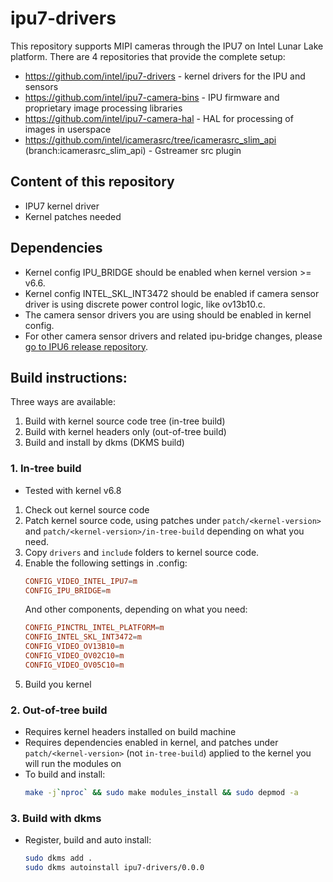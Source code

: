 # ipu7-drivers

This repository supports MIPI cameras through the IPU7 on Intel Lunar Lake platform.
There are 4 repositories that provide the complete setup:

- https://github.com/intel/ipu7-drivers - kernel drivers for the IPU and sensors
- https://github.com/intel/ipu7-camera-bins - IPU firmware and proprietary image processing libraries
- https://github.com/intel/ipu7-camera-hal - HAL for processing of images in userspace
- https://github.com/intel/icamerasrc/tree/icamerasrc_slim_api (branch:icamerasrc_slim_api) - Gstreamer src plugin


## Content of this repository
- IPU7 kernel driver
- Kernel patches needed

## Dependencies
- Kernel config IPU_BRIDGE should be enabled when kernel version >= v6.6.
- Kernel config INTEL_SKL_INT3472 should be enabled if camera sensor driver is using discrete power control logic, like ov13b10.c.
- The camera sensor drivers you are using should be enabled in kernel config.
- For other camera sensor drivers and related ipu-bridge changes, please [go to IPU6 release repository](https://github.com/intel/ipu6-drivers).

## Build instructions:
Three ways are available:
1. Build with kernel source code tree (in-tree build)
2. Build with kernel headers only (out-of-tree build)
3. Build and install by dkms (DKMS build)

### 1. In-tree build
- Tested with kernel v6.8
1. Check out kernel source code
2. Patch kernel source code, using patches under `patch/<kernel-version>` and `patch/<kernel-version>/in-tree-build` depending on what you need.
3. Copy `drivers` and `include` folders to kernel source code.
4. Enable the following settings in .config:
	```conf
	CONFIG_VIDEO_INTEL_IPU7=m
	CONFIG_IPU_BRIDGE=m
	```
	And other components, depending on what you need:
	```conf
	CONFIG_PINCTRL_INTEL_PLATFORM=m
	CONFIG_INTEL_SKL_INT3472=m
	CONFIG_VIDEO_OV13B10=m
	CONFIG_VIDEO_OV02C10=m
	CONFIG_VIDEO_OV05C10=m
	```
5. Build you kernel

### 2. Out-of-tree build
- Requires kernel headers installed on build machine
- Requires dependencies enabled in kernel, and patches under `patch/<kernel-version>` (not `in-tree-build`) applied to the kernel you will run the modules on
- To build and install:
	```sh
	make -j`nproc` && sudo make modules_install && sudo depmod -a
	```

### 3. Build with dkms

- Register, build and auto install:
	```sh
	sudo dkms add .
	sudo dkms autoinstall ipu7-drivers/0.0.0
	```
